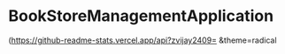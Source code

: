 # BookStoreManagementApplication
 
(https://github-readme-stats.vercel.app/api?zvijay2409= &theme=radical

